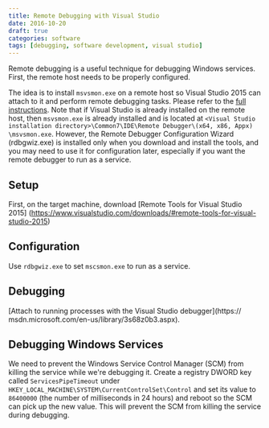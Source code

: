 ```yaml
---
title: Remote Debugging with Visual Studio
date: 2016-10-20
draft: true
categories: software
tags: [debugging, software development, visual studio]
---
```


Remote debugging is a useful technique for debugging Windows services. First, the remote host needs to be properly configured.
<!--more-->

The idea is to install `msvsmon.exe` on a remote host so Visual Studio 2015 can
attach to it and perform remote debugging tasks. Please refer to the [full
instructions](https://msdn.microsoft.com/en-us/library/y7f5zaaa.aspx). Note
that if Visual Studio is already installed on the remote host, then
`msvsmon.exe` is already installed and is located at `<Visual Studio
installation directory>\Common7\IDE\Remote Debugger\(x64, x86, Appx)
\msvsmon.exe`. However, the Remote Debugger Configuration Wizard (rdbgwiz.exe)
is installed only when you download and install the tools, and you may need to
use it for configuration later, especially if you want the remote debugger to
run as a service.

## Setup

First, on the target machine, download [Remote Tools for Visual Studio 2015]
(https://www.visualstudio.com/downloads/#remote-tools-for-visual-studio-2015)

## Configuration

Use `rdbgwiz.exe` to set `mscsmon.exe` to run as a service.

## Debugging

[Attach to running processes with the Visual Studio debugger](https://
msdn.microsoft.com/en-us/library/3s68z0b3.aspx).

## Debugging Windows Services

We need to prevent the Windows Service Control Manager (SCM) from killing the
service while we're debugging it. Create a registry DWORD key called
`ServicesPipeTimeout` under
`HKEY_LOCAL_MACHINE\SYSTEM\CurrentControlSet\Control` and set its value to
`86400000` (the number of milliseconds in 24 hours) and reboot so the SCM can
pick up the new value. This will prevent the SCM from killing the service
during debugging.
